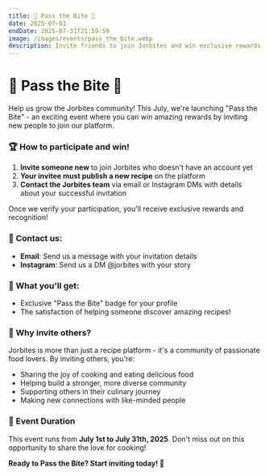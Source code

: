 ```yaml
---
title: 🤝 Pass the Bite 🤝
date: 2025-07-01
endDate: 2025-07-31T21:59:59
image: /images/events/pass_the_bite.webp
description: Invite friends to join Jorbites and win exclusive rewards!
---
```


# 🤝 Pass the Bite 🤝

Help us grow the Jorbites community! This July, we're launching "Pass the Bite" - an exciting event where you can win amazing rewards by inviting new people to join our platform.

### 🏆 How to participate and win!

1. **Invite someone new** to join Jorbites who doesn't have an account yet
2. **Your invitee must publish a new recipe** on the platform
3. **Contact the Jorbites team** via email or Instagram DMs with details about your successful invitation

Once we verify your participation, you'll receive exclusive rewards and recognition!

### 📧 Contact us:

- **Email**: Send us a message with your invitation details
- **Instagram**: Send us a DM @jorbites with your story

### 🎁 What you'll get:

- Exclusive "Pass the Bite" badge for your profile
- The satisfaction of helping someone discover amazing recipes!

### 🌱 Why invite others?

Jorbites is more than just a recipe platform - it's a community of passionate food lovers. By inviting others, you're:
- Sharing the joy of cooking and eating delicious food
- Helping build a stronger, more diverse community
- Supporting others in their culinary journey
- Making new connections with like-minded people

### 📅 Event Duration

This event runs from **July 1st to July 31th, 2025**. Don't miss out on this opportunity to share the love for cooking!

**Ready to Pass the Bite? Start inviting today! 🚀**
